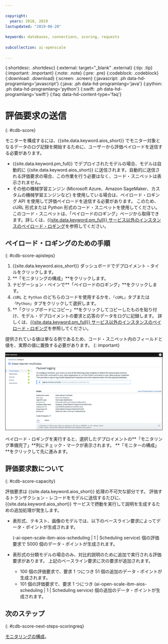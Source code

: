 ```yaml
---

copyright:
  years: 2018, 2019
lastupdated: "2019-06-28"

keywords: databases, connections, scoring, requests

subcollection: ai-openscale

---
```


{:shortdesc: .shortdesc}
{:external: target="_blank" .external}
{:tip: .tip}
{:important: .important}
{:note: .note}
{:pre: .pre}
{:codeblock: .codeblock}
{:download: .download}
{:screen: .screen}
{:javascript: .ph data-hd-programlang='javascript'}
{:java: .ph data-hd-programlang='java'}
{:python: .ph data-hd-programlang='python'}
{:swift: .ph data-hd-programlang='swift'}
{:faq: data-hd-content-type='faq'}

# 評価要求の送信
{: #cdb-score}

モニターを構成するには、{{site.data.keyword.aios_short}} でモニター対象となるデータのログ記録を開始するために、ユーザーから評価ペイロードを送信する必要があります。

- {{site.data.keyword.pm_full}} でデプロイされたモデルの場合、モデルは自動的に {{site.data.keyword.aios_short}} に送信されます。自動的に送信される評価要求の場合、この作業を行う必要はなく、コード・スニペットは表示されません。
- その他の機械学習エンジン (Microsoft Azure、Amazon SageMaker、カスタムの機械学習エンジンなど) を使用している場合は、ペイロード・ロギング API を使用して評価ペイロードを送信する必要があります。 このため、cURL 形式または Python 形式のコード・スニペットを使用してください。このコード・スニペットは、「ペイロードのロギング」ページから取得できます。詳しくは、[{{site.data.keyword.pm_full}} サービス以外のインスタンスのペイロード・ロギング](/docs/services/ai-openscale?topic=ai-openscale-cml-connect)を参照してください。

## ペイロード・ロギングのための手順
{: #cdb-score-apisteps}

1. {{site.data.keyword.aios_short}} ダッシュボードでデプロイメント・タイルをクリックします。
2. **「モニタリングの構成」**をクリックします。 
3. ナビゲーション・ペインで**「ペイロードのロギング」**をクリックします。
2. `cURL` と `Python` のどちらのコードを使用するかを、`「cURL」`タブまたは`「Python」`タブをクリックして選択します。
3. **「クリップボードにコピー」**をクリックしてコピーしたものを貼り付け、モデル・デプロイメントの要求と応答のデータをログに記録します。 詳しくは、[{{site.data.keyword.pm_full}} サービス以外のインスタンスのペイロード・ロギング](/docs/services/ai-openscale?topic=ai-openscale-cml-connect)を参照してください。

提供されている値は単なる例であるため、コード・スニペット内のフィールドと値を、実際の値に置換する必要があります。
{: important}

![データベースの選択](images/config-send-scoring.png)

ペイロード・ロギングを実行すると、選択したデプロイメントの**「モニタリング準備完了」**列にチェック・マークが表示されます。 **「モニターの構成」**をクリックして先に進みます。

## 評価要求数について
{: #cdb-score-capacity}

評価要求は {{site.data.keyword.aios_short}} 処理の不可欠な部分です。 評価するトランザクション・レコードをモデルに送信するたびに、{{site.data.keyword.aios_short}} サービスで摂動を実行して説明を生成するための追加処理が発生します。

- 表形式、テキスト、画像のモデルでは、以下のベースライン要求によってデータ・ポイントが生成されます。

   (-ai-open-scale-ibm-aios-scheduling  | 1 | Scheduling service) 個の評価要求で 5000 個のデータ・ポイントが生成されます。

- 表形式の分類モデルの場合のみ、対比的説明のために追加で実行される評価要求があります。 上記のベースライン要求に次の要求が追加されます。

   - 100 個の評価要求で、要求 1 つにつき 51 個の追加のデータ・ポイントが生成されます。
   - 101 個の評価要求で、要求 1 つにつき (ai-open-scale-ibm-aios-scheduling | 1 | Scheduling service) 個の追加のデータ・ポイントが生成されます。


## 次のステップ
{: #cdb-score-next-steps-scoringreq}

[モニタリングの構成](https://test.cloud.ibm.com/docs/services/ai-openscale?topic=ai-openscale-mo-config)。
